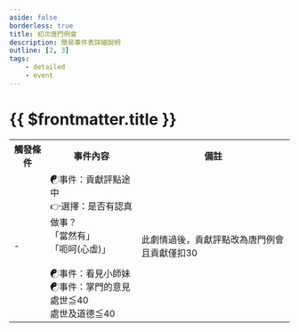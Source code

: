 ```yaml
---
aside: false
borderless: true
title: 初次唐門例會
description: 簡易事件表詳細說明
outline: [2, 3]
tags:
    - detailed
    - event
---
```


# {{ $frontmatter.title }}

<Table class="timeline-table">
    <tr class="timeline-header">
        <th>觸發條件</th>
        <th>事件內容</th>
        <th>備註</th>
    </tr>
	<tr>
		<td>-</td>
		<td>
			<span title="貢獻-30">☯事件：貢獻評點途中 </span> <br>
			👉選擇：是否有認真做事？<br>
			<span title="貢獻<50時，道德-1、處世-1、性情+1、嘴力+1">「當然有」 </span> <br>
			<span title="向心+5、唐中翎+1、唐陞+1">「呃呵(心虛)」 </span> <br>
			<br>
			<span title="心相+15">☯事件：看見小師妹 </span> <br>
			☯事件：掌門的意見 <br>
			<span title="唐中翎+1">處世≦40 </span> <br>
			<span title="處世-1、唐中翎+1">處世及道德≦40 </span> <br>
		</td>
		<td>
			此劇情過後，貢獻評點改為唐門例會且貢獻僅扣30<br>
		</td>
	</tr>
</table>






